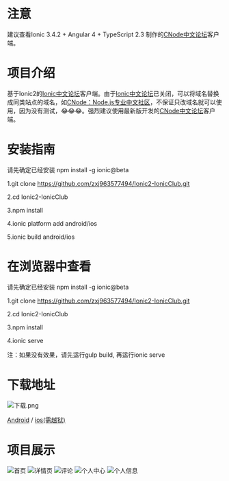 # 注意

建议查看Ionic 3.4.2 + Angular 4 + TypeScript 2.3 制作的[CNode中文论坛](https://github.com/zxj963577494/Ionic2-CNodeClub "CNode中文论坛")客户端。

# 项目介绍 

基于Ionic2的[Ionic中文论坛](http://ionichina.com/ "Ionic中文论坛")客户端。由于[Ionic中文论坛](http://ionichina.com/ "Ionic中文论坛")已关闭，可以将域名替换成同类站点的域名，如[CNode：Node.js专业中文社区](https://cnodejs.org/ "CNode：Node.js专业中文社区")，不保证只改域名就可以使用，因为没有测试，😂😂😂。强烈建议使用最新版开发的[CNode中文论坛](https://github.com/zxj963577494/Ionic2-CNodeClub "CNode中文论坛")客户端。

# 安装指南

请先确定已经安装 npm install -g ionic@beta

1.git clone https://github.com/zxj963577494/Ionic2-IonicClub.git

2.cd Ionic2-IonicClub

3.npm install

4.ionic platform add android/ios

5.ionic build android/ios

# 在浏览器中查看

请先确定已经安装 npm install -g ionic@beta

1.git clone https://github.com/zxj963577494/Ionic2-IonicClub.git

2.cd Ionic2-IonicClub

3.npm install

4.ionic serve

注：如果没有效果，请先运行gulp build, 再运行ionic serve

# 下载地址

![下载.png](http://7pumgf.com1.z0.glb.clouddn.com/download.png)

[Android](https://fir.im/bsvd "android") / [ios(需越狱)](http://fir.im/1wzc "ios")

# 项目展示

![首页](http://firimg.fir.im/1fe6e0c323e1987b8681f79cb1f309d0cbb19edb?imageView2/0/w/426/h/240)
![详情页](http://firimg.fir.im/3cff5c34562a53be861b1e89c6048d22734f3609?imageView2/0/w/426/h/240)
![评论](http://firimg.fir.im/a7844d87ac424b6d34ba092df5a4840e1e6e93d6?imageView2/0/w/426/h/240)
![个人中心](http://firimg.fir.im/a4190cf154df6554eafba9093dcf251069da2a2a?imageView2/0/w/426/h/240)
![个人信息](http://firimg.fir.im/3f41a638617f480a24f879f993225fdfa29a32cd?imageView2/0/w/426/h/240)
